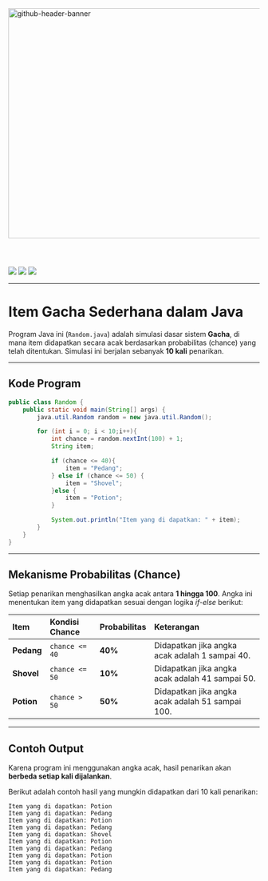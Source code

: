 <img width="1700" height="460" alt="github-header-banner" src="https://github.com/user-attachments/assets/5699ae0a-f24e-44e3-a197-a14f43555f1e" />

<br>
<br>

<div align="left" style="margin-top:40px">
<img src="https://img.shields.io/badge/Instagram-E4405F?style=for-the-badge&logo=instagram&logoColor=white" />
<img src="https://img.shields.io/badge/Facebook-1877F2?style=for-the-badge&logo=facebook&logoColor=white" />
<img src="https://img.shields.io/badge/TikTok-000000?style=for-the-badge&logo=tiktok&logoColor=white" />
</div>

-----

# Item Gacha Sederhana dalam Java

Program Java ini (`Random.java`) adalah simulasi dasar sistem **Gacha**, di mana item didapatkan secara acak berdasarkan probabilitas (chance) yang telah ditentukan. Simulasi ini berjalan sebanyak **10 kali** penarikan.

-----

## Kode Program

```java
public class Random {
    public static void main(String[] args) {
        java.util.Random random = new java.util.Random();

        for (int i = 0; i < 10;i++){
            int chance = random.nextInt(100) + 1;
            String item;

            if (chance <= 40){
                item = "Pedang";
            } else if (chance <= 50) {
                item = "Shovel";
            }else {
                item = "Potion";
            }

            System.out.println("Item yang di dapatkan: " + item);
        }
    }
}
```

-----

## Mekanisme Probabilitas (Chance)

Setiap penarikan menghasilkan angka acak antara **1 hingga 100**. Angka ini menentukan item yang didapatkan sesuai dengan logika *if-else* berikut:

| Item | Kondisi Chance | Probabilitas | Keterangan |
| :--- | :--- | :--- | :--- |
| **Pedang** | `chance <= 40` | **40%** | Didapatkan jika angka acak adalah 1 sampai 40. |
| **Shovel** | `chance <= 50` | **10%** | Didapatkan jika angka acak adalah 41 sampai 50. |
| **Potion** | `chance > 50` | **50%** | Didapatkan jika angka acak adalah 51 sampai 100. |

-----

## Contoh Output

Karena program ini menggunakan angka acak, hasil penarikan akan **berbeda setiap kali dijalankan**.

Berikut adalah contoh hasil yang mungkin didapatkan dari 10 kali penarikan:

```
Item yang di dapatkan: Potion
Item yang di dapatkan: Pedang
Item yang di dapatkan: Potion
Item yang di dapatkan: Pedang
Item yang di dapatkan: Shovel
Item yang di dapatkan: Potion
Item yang di dapatkan: Pedang
Item yang di dapatkan: Potion
Item yang di dapatkan: Potion
Item yang di dapatkan: Pedang
```
